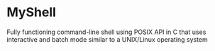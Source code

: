 # MyShell
Fully functioning command-line shell using POSIX API in C that uses interactive and batch mode similar to a UNIX/Linux operating system
